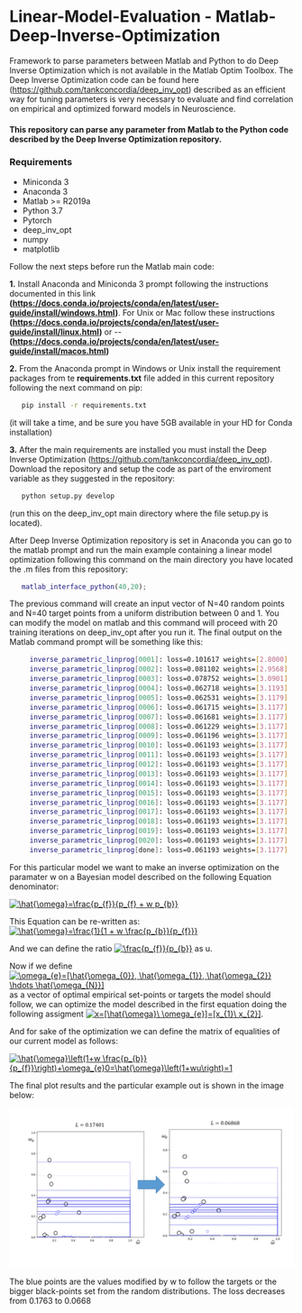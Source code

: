 # Linear-Model-Evaluation - Matlab-Deep-Inverse-Optimization

Framework to parse parameters between Matlab and Python to do Deep Inverse Optimization which is not available in the Matlab Optim Toolbox. The Deep Inverse Optimization code can be found here (https://github.com/tankconcordia/deep_inv_opt) described as an efficient way for tuning parameters is very necessary to evaluate and find correlation on empirical and  optimized forward models in Neuroscience. 

#### This repository can parse any parameter from Matlab to the Python code described by the Deep Inverse Optimization repository.

### Requirements
- Miniconda 3
- Anaconda 3
- Matlab >= R2019a
- Python 3.7
- Pytorch
- deep_inv_opt
- numpy
- matplotlib

Follow the next steps before run the Matlab main code:

__1.__ Install Anaconda and Miniconda 3 prompt following the instructions documented in this link __(https://docs.conda.io/projects/conda/en/latest/user-guide/install/windows.html)__. For Unix or Mac follow these instructions __(https://docs.conda.io/projects/conda/en/latest/user-guide/install/linux.html)__ or --__(https://docs.conda.io/projects/conda/en/latest/user-guide/install/macos.html)__

__2.__ From the Anaconda prompt in Windows or Unix install the requirement packages from te __requirements.txt__ file added in this current repository following the next command on pip:

```bash  
   pip install -r requirements.txt
```
(it will take a time, and be sure you have 5GB available in your HD for Conda installation)

__3.__ After the main requirements are installed you must install the Deep Inverse Optimization (https://github.com/tankconcordia/deep_inv_opt). Download the repository and setup the code as part of the enviroment variable as they suggested in the repository:

```bash  
   python setup.py develop
```
(run this on the deep_inv_opt main directory where the file setup.py is located).

After Deep Inverse Optimization repository is set in Anaconda you can go to the matlab prompt and run the main example containing a linear model optimization following this command on the main directory you have located the .m files from this repository:

```matlab 
   matlab_interface_python(40,20);
```

The previous command will create an input vector of N=40 random points and N=40 target points from a uniform distribution between 0 and 1. You can modify the model on matlab and this command will proceed with 20 training iterations on deep_inv_opt after you run it. The final output on the Matlab command prompt will be something like this:
```bash 
     inverse_parametric_linprog[0001]: loss=0.101617 weights=[2.8000]
     inverse_parametric_linprog[0002]: loss=0.081102 weights=[2.9568]
     inverse_parametric_linprog[0003]: loss=0.078752 weights=[3.0901]
     inverse_parametric_linprog[0004]: loss=0.062718 weights=[3.1193]
     inverse_parametric_linprog[0005]: loss=0.062531 weights=[3.1179]
     inverse_parametric_linprog[0006]: loss=0.061715 weights=[3.1177]
     inverse_parametric_linprog[0007]: loss=0.061681 weights=[3.1177]
     inverse_parametric_linprog[0008]: loss=0.061229 weights=[3.1177]
     inverse_parametric_linprog[0009]: loss=0.061196 weights=[3.1177]
     inverse_parametric_linprog[0010]: loss=0.061193 weights=[3.1177]
     inverse_parametric_linprog[0011]: loss=0.061193 weights=[3.1177]
     inverse_parametric_linprog[0012]: loss=0.061193 weights=[3.1177]
     inverse_parametric_linprog[0013]: loss=0.061193 weights=[3.1177]
     inverse_parametric_linprog[0014]: loss=0.061193 weights=[3.1177]
     inverse_parametric_linprog[0015]: loss=0.061193 weights=[3.1177]
     inverse_parametric_linprog[0016]: loss=0.061193 weights=[3.1177]
     inverse_parametric_linprog[0017]: loss=0.061193 weights=[3.1177]
     inverse_parametric_linprog[0018]: loss=0.061193 weights=[3.1177]
     inverse_parametric_linprog[0019]: loss=0.061193 weights=[3.1177]
     inverse_parametric_linprog[0020]: loss=0.061193 weights=[3.1177]
     inverse_parametric_linprog[done]: loss=0.061193 weights=[3.1177]
```
For this particular model we want to make an inverse optimization on the paramater w on a Bayesian model described on the following Equation denominator:

<a href="https://www.codecogs.com/eqnedit.php?latex=\hat{\omega}=\frac{p_{f}}{p_{f}&space;&plus;&space;w&space;p_{b}}" target="_blank"><img src="https://latex.codecogs.com/gif.latex?\hat{\omega}=\frac{p_{f}}{p_{f}&space;&plus;&space;w&space;p_{b}}" title="\hat{\omega}=\frac{p_{f}}{p_{f} + w p_{b}}" /></a>

This Equation can be re-written as: <a href="https://www.codecogs.com/eqnedit.php?latex=\hat{\omega}=\frac{1}{1&space;&plus;&space;w&space;\frac{p_{b}}{p_{f}}}" target="_blank"><img src="https://latex.codecogs.com/gif.latex?\hat{\omega}=\frac{1}{1&space;&plus;&space;w&space;\frac{p_{b}}{p_{f}}}" title="\hat{\omega}=\frac{1}{1 + w \frac{p_{b}}{p_{f}}}" /></a> 

And we can define the ratio <a href="https://www.codecogs.com/eqnedit.php?latex=\frac{p_{f}}{p_{b}}" target="_blank"><img src="https://latex.codecogs.com/gif.latex?\frac{p_{f}}{p_{b}}" title="\frac{p_{f}}{p_{b}}" /></a> as u.

Now if we define <a href="https://www.codecogs.com/eqnedit.php?latex=\omega_{e}=[\hat{\omega_{0}},&space;\hat{\omega_{1}},&space;\hat{\omega_{2}}&space;\hdots&space;\hat{\omega_{N}}]" target="_blank"><img src="https://latex.codecogs.com/gif.latex?\omega_{e}=[\hat{\omega_{0}},&space;\hat{\omega_{1}},&space;\hat{\omega_{2}}&space;\hdots&space;\hat{\omega_{N}}]" title="\omega_{e}=[\hat{\omega_{0}}, \hat{\omega_{1}}, \hat{\omega_{2}} \hdots \hat{\omega_{N}}]" /></a> as a vector of optimal empirical set-points or targets the model should follow, we can optimize the model described in the first equation doing the following assigment <a href="https://www.codecogs.com/eqnedit.php?latex=x=[\hat{\omega}\&space;\omega_{e}]=[x_{1}\&space;x_{2}]" target="_blank"><img src="https://latex.codecogs.com/gif.latex?x=[\hat{\omega}\&space;\omega_{e}]=[x_{1}\&space;x_{2}]" title="x=[\hat{\omega}\ \omega_{e}]=[x_{1}\ x_{2}]" /></a>.

And for sake of the optimization we can define the matrix of equalities of our current model as follows: 

<a href="https://www.codecogs.com/eqnedit.php?latex=\hat{\omega}\left(1&plus;w&space;\frac{p_{b}}{p_{f}}\right)&plus;\omega_{e}0=\hat{\omega}\left(1&plus;wu\right)=1" target="_blank"><img src="https://latex.codecogs.com/gif.latex?\hat{\omega}\left(1&plus;w&space;\frac{p_{b}}{p_{f}}\right)&plus;\omega_{e}0=\hat{\omega}\left(1&plus;wu\right)=1" title="\hat{\omega}\left(1+w \frac{p_{b}}{p_{f}}\right)+\omega_{e}0=\hat{\omega}\left(1+wu\right)=1" /></a>

The final plot results and the particular example out is shown in the image below:

![results linear model inverse optimization](https://github.com/meiyor/Linear-Model-Evaluation---Matlab-Deep-Inverse-Optimization/blob/master/test_linear_model.jpg)

The blue points are the values modified by w to follow the targets or the bigger black-points set from the random distributions. The loss decreases from 0.1763 to 0.0668
